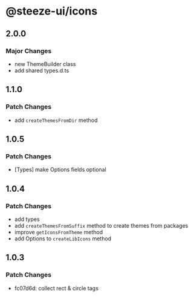 # @steeze-ui/icons

## 2.0.0

### Major Changes

- new ThemeBuilder class
- add shared types.d.ts

## 1.1.0

### Patch Changes

- add `createThemesFromDir` method

## 1.0.5

### Patch Changes

- [Types] make Options fields optional

## 1.0.4

### Patch Changes

- add types
- add `createThemesFromSuffix` method to create themes from packages
- improve `getIconsFromTheme` method
- add Options to `createLibIcons` method

## 1.0.3

### Patch Changes

- fc07d6d: collect rect & circle tags
